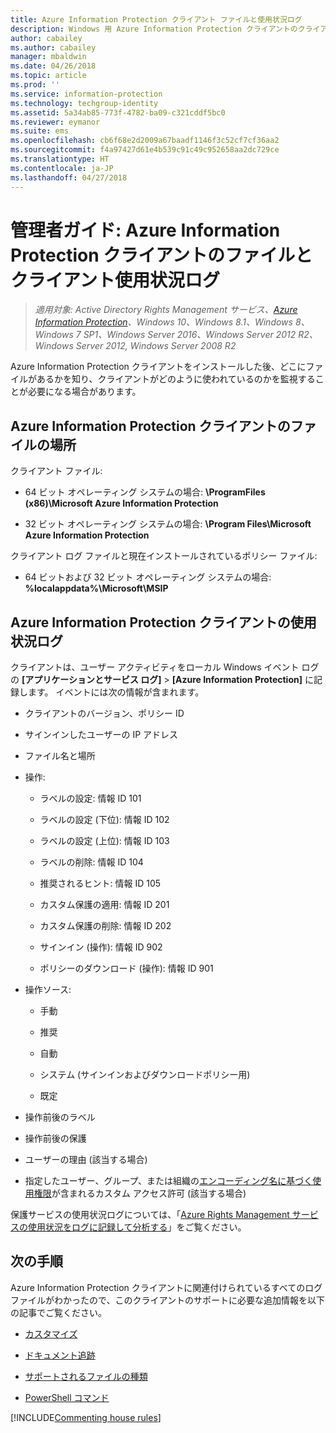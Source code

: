 ```yaml
---
title: Azure Information Protection クライアント ファイルと使用状況ログ
description: Windows 用 Azure Information Protection クライアントのクライアント ファイルと使用状況ログについて説明します。
author: cabailey
ms.author: cabailey
manager: mbaldwin
ms.date: 04/26/2018
ms.topic: article
ms.prod: ''
ms.service: information-protection
ms.technology: techgroup-identity
ms.assetid: 5a34ab85-773f-4782-ba09-c321cddf5bc0
ms.reviewer: eymanor
ms.suite: ems
ms.openlocfilehash: cb6f68e2d2009a67baadf1146f3c52cf7cf36aa2
ms.sourcegitcommit: f4a97427d61e4b539c91c49c952658aa2dc729ce
ms.translationtype: HT
ms.contentlocale: ja-JP
ms.lasthandoff: 04/27/2018
---
```

# <a name="admin-guide-azure-information-protection-client-files-and-client-usage-logging"></a>管理者ガイド: Azure Information Protection クライアントのファイルとクライアント使用状況ログ

>*適用対象: Active Directory Rights Management サービス、[Azure Information Protection](https://azure.microsoft.com/pricing/details/information-protection)、Windows 10、Windows 8.1、Windows 8、Windows 7 SP1、Windows Server 2016、Windows Server 2012 R2、Windows Server 2012, Windows Server 2008 R2*

Azure Information Protection クライアントをインストールした後、どこにファイルがあるかを知り、クライアントがどのように使われているのかを監視することが必要になる場合があります。

## <a name="file-locations-for-the-azure-information-protection-client"></a>Azure Information Protection クライアントのファイルの場所

クライアント ファイル:   

- 64 ビット オペレーティング システムの場合: **\ProgramFiles (x86)\Microsoft Azure Information Protection**

- 32 ビット オペレーティング システムの場合: **\Program Files\Microsoft Azure Information Protection**

クライアント ログ ファイルと現在インストールされているポリシー ファイル:

- 64 ビットおよび 32 ビット オペレーティング システムの場合: **%localappdata%\Microsoft\MSIP**

## <a name="usage-logging-for-the-azure-information-protection-client"></a>Azure Information Protection クライアントの使用状況ログ

クライアントは、ユーザー アクティビティをローカル Windows イベント ログの **[アプリケーションとサービス ログ]**  >  **[Azure Information Protection]** に記録します。 イベントには次の情報が含まれます。

- クライアントのバージョン、ポリシー ID

- サインインしたユーザーの IP アドレス

- ファイル名と場所

- 操作:

    - ラベルの設定: 情報 ID 101
    
    - ラベルの設定 (下位): 情報 ID 102
    
    - ラベルの設定 (上位): 情報 ID 103
    
    - ラベルの削除: 情報 ID 104
   
    - 推奨されるヒント: 情報 ID 105
    
    - カスタム保護の適用: 情報 ID 201
    
    - カスタム保護の削除: 情報 ID 202
    
    - サインイン (操作): 情報 ID 902
    
    - ポリシーのダウンロード (操作): 情報 ID 901
    
- 操作ソース:
    
    - 手動 
    
    - 推奨
    
    - 自動  
    
    - システム (サインインおよびダウンロードポリシー用)
    
    - 既定
    
- 操作前後のラベル 
    
- 操作前後の保護
    
- ユーザーの理由 (該当する場合)

- 指定したユーザー、グループ、または組織の[エンコーディング名に基づく使用権限](../deploy-use/configure-usage-rights.md#usage-rights-and-descriptions)が含まれるカスタム アクセス許可 (該当する場合)
    
保護サービスの使用状況ログについては、「[Azure Rights Management サービスの使用状況をログに記録して分析する](../deploy-use/log-analyze-usage.md)」をご覧ください。



## <a name="next-steps"></a>次の手順
Azure Information Protection クライアントに関連付けられているすべてのログ ファイルがわかったので、このクライアントのサポートに必要な追加情報を以下の記事でご覧ください。

- [カスタマイズ](client-admin-guide-customizations.md)

- [ドキュメント追跡](client-admin-guide-document-tracking.md)

- [サポートされるファイルの種類](client-admin-guide-file-types.md)

- [PowerShell コマンド](client-admin-guide-powershell.md)

[!INCLUDE[Commenting house rules](../includes/houserules.md)]
